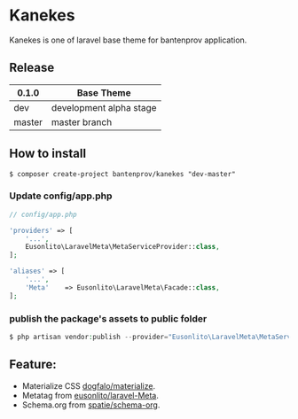 # Kanekes

Kanekes is one of laravel base theme for bantenprov application.

## Release

| 0.1.0  | Base Theme              |
|--------|-------------------------|
| dev    | development alpha stage |
| master | master branch           |

## How to install

```
$ composer create-project bantenprov/kanekes "dev-master"
```

### Update config/app.php

```php
// config/app.php

'providers' => [
    '...',
    Eusonlito\LaravelMeta\MetaServiceProvider::class,
];

'aliases' => [
    '...',
    'Meta'    => Eusonlito\LaravelMeta\Facade::class,
];
```

### publish the package's assets to public folder

```php
$ php artisan vendor:publish --provider="Eusonlito\LaravelMeta\MetaServiceProvider"
```

## Feature:

- Materialize CSS [dogfalo/materialize](https://github.com/dogfalo/materialize/).
- Metatag from [eusonlito/laravel-Meta](https://github.com/eusonlito/laravel-Meta).
- Schema.org from [spatie/schema-org](https://github.com/spatie/schema-org).
